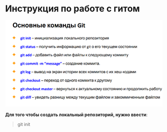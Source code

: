 # Инструкция по работе с гитом
![git commands](git%20%D0%BA%D0%BE%D0%BC%D0%B0%D0%BD%D0%B4%D1%8B.png)

**Для того чтобы создать локальный репозиторий, нужно ввести**:
>git init